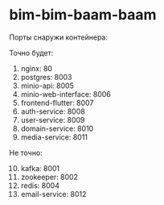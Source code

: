 # bim-bim-baam-baam

Порты снаружи контейнера:

Точно будет:

1. nginx: 80
2. postgres: 8003
3. minio-api: 8005
4. minio-web-interface: 8006
5. frontend-flutter: 8007
6. auth-service: 8008
7. user-service: 8009
8. domain-service: 8010
9. media-service: 8011


Не точно:

10. kafka: 8001
11. zookeeper: 8002
12. redis: 8004
13. email-service: 8012
